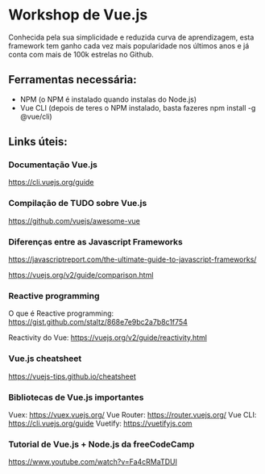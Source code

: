 # Workshop de Vue.js

Conhecida pela sua simplicidade e reduzida curva de aprendizagem, esta framework tem
ganho cada vez mais popularidade nos últimos anos e já conta com mais de 100k estrelas no Github.

## Ferramentas necessária:

- NPM (o NPM é instalado quando instalas do Node.js)
- Vue CLI (depois de teres o NPM instalado, basta fazeres npm install -g @vue/cli)

## Links úteis:

### Documentação Vue.js

https://cli.vuejs.org/guide

### Compilação de TUDO sobre Vue.js

https://github.com/vuejs/awesome-vue

### Diferenças entre as Javascript Frameworks

https://javascriptreport.com/the-ultimate-guide-to-javascript-frameworks/

https://vuejs.org/v2/guide/comparison.html

### Reactive programming

O que é Reactive programming: https://gist.github.com/staltz/868e7e9bc2a7b8c1f754

Reactivity do Vue: https://vuejs.org/v2/guide/reactivity.html

### Vue.js cheatsheet

https://vuejs-tips.github.io/cheatsheet

### Bibliotecas de Vue.js importantes

Vuex: https://vuex.vuejs.org/
Vue Router: https://router.vuejs.org/
Vue CLI: https://cli.vuejs.org/guide
Vuetify: https://vuetifyjs.com

### Tutorial de Vue.js + Node.js da freeCodeCamp

https://www.youtube.com/watch?v=Fa4cRMaTDUI 

